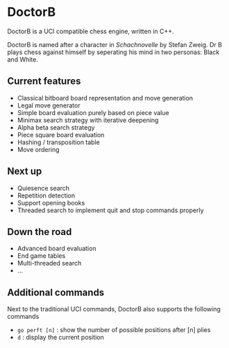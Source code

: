 # DoctorB

DoctorB is a UCI compatible chess engine, written in C++.

DoctorB is named after a character in *Schachnovelle* by Stefan Zweig. Dr B plays chess against himself by seperating his mind in two personas: Black and White.

## Current features
* Classical bitboard board representation and move generation
* Legal move generator
* Simple board evaluation purely based on piece value
* Minimax search strategy with iterative deepening
* Alpha beta search strategy
* Piece square board evaluation
* Hashing / transposition table
* Move ordering

## Next up
* Quiesence search
* Repetition detection
* Support opening books
* Threaded search to implement quit and stop commands properly

## Down the road
* Advanced board evaluation
* End game tables
* Multi-threaded search
* ...

## Additional commands
Next to the traditional UCI commands, DoctorB also supports the following commands
* `go perft [n]` : show the number of possible positions after [n] plies
* `d` : display the current position


